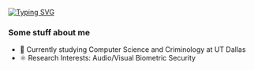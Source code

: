 [![Typing SVG](https://readme-typing-svg.herokuapp.com?font=Fira+Code&weight=600&pause=500&color=AA09FF&vCenter=true&width=435&lines=Hi!+I'm+Sisi+%E2%80%A2%E1%B4%97%E2%80%A2)](https://git.io/typing-svg)
### Some stuff about me
- 🔭 Currently studying Computer Science and Criminology at UT Dallas
- ⚛️ Research Interests: Audio/Visual Biometric Security 
